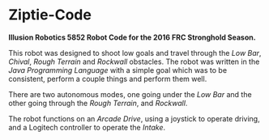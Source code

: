 
# Ziptie-Code
**Illusion Robotics 5852 Robot Code for the 2016 FRC Stronghold Season.**

This robot was designed to shoot low goals and travel through the *Low Bar*, *Chival*, *Rough Terrain* and *Rockwall* obstacles.
The robot was written in the *Java Programming Language* with a simple goal which was to be consistent, 
perform a couple things and perform them well.

There are two autonomous modes, one going under the *Low Bar* and the other
going through the *Rough Terrain*, and *Rockwall*.

The robot functions on an *Arcade Drive*, using a joystick to operate driving,
and a Logitech controller to operate the *Intake*. 
